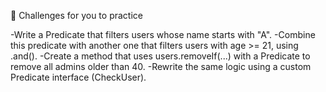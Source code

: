 🔹 Challenges for you to practice

-Write a Predicate<User> that filters users whose name starts with "A". 
-Combine this predicate with another one that filters users with age >= 21, using .and().
-Create a method that uses users.removeIf(...) with a Predicate<User> to remove all admins older than 40.
-Rewrite the same logic using a custom Predicate interface (CheckUser).